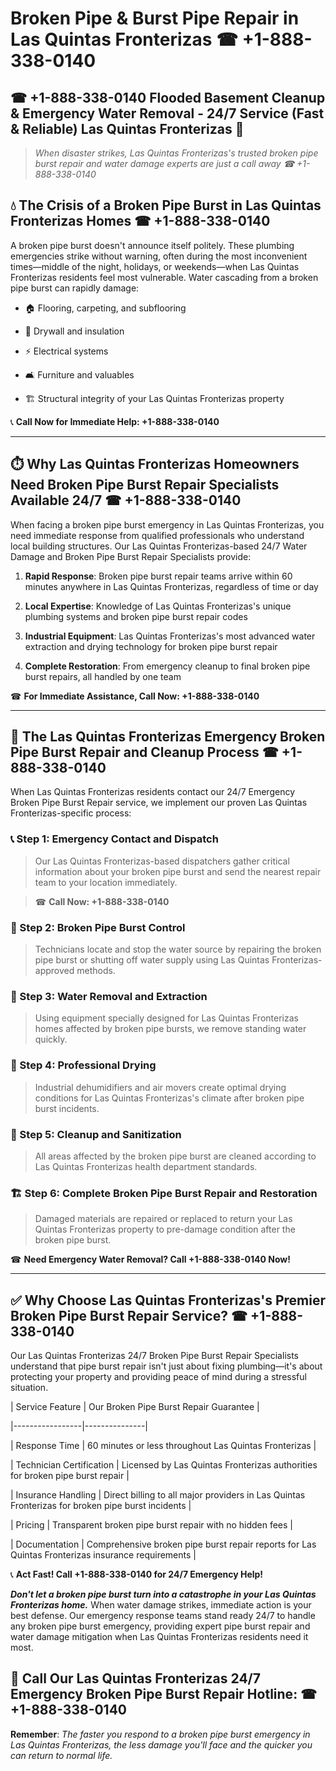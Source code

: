 # Broken Pipe & Burst Pipe Repair in Las Quintas Fronterizas ☎ +1-888-338-0140  
## ☎ +1-888-338-0140 Flooded Basement Cleanup & Emergency Water Removal - 24/7 Service (Fast & Reliable) Las Quintas Fronterizas 🚨  

> *When disaster strikes, Las Quintas Fronterizas's trusted broken pipe burst repair and water damage experts are just a call away ☎ +1-888-338-0140*  

## 💧 The Crisis of a Broken Pipe Burst in Las Quintas Fronterizas Homes ☎ +1-888-338-0140  

A broken pipe burst doesn't announce itself politely. These plumbing emergencies strike without warning, often during the most inconvenient times—middle of the night, holidays, or weekends—when Las Quintas Fronterizas residents feel most vulnerable. Water cascading from a broken pipe burst can rapidly damage:  

* 🏠 Flooring, carpeting, and subflooring  
* 🧱 Drywall and insulation  
* ⚡ Electrical systems  
* 🛋️ Furniture and valuables  
* 🏗️ Structural integrity of your Las Quintas Fronterizas property  

📞 **Call Now for Immediate Help: +1-888-338-0140**  

---  

## ⏱️ Why Las Quintas Fronterizas Homeowners Need Broken Pipe Burst Repair Specialists Available 24/7 ☎ +1-888-338-0140  

When facing a broken pipe burst emergency in Las Quintas Fronterizas, you need immediate response from qualified professionals who understand local building structures. Our Las Quintas Fronterizas-based 24/7 Water Damage and Broken Pipe Burst Repair Specialists provide:  

1. **Rapid Response**: Broken pipe burst repair teams arrive within 60 minutes anywhere in Las Quintas Fronterizas, regardless of time or day  
2. **Local Expertise**: Knowledge of Las Quintas Fronterizas's unique plumbing systems and broken pipe burst repair codes  
3. **Industrial Equipment**: Las Quintas Fronterizas's most advanced water extraction and drying technology for broken pipe burst repair  
4. **Complete Restoration**: From emergency cleanup to final broken pipe burst repairs, all handled by one team  

☎ **For Immediate Assistance, Call Now: +1-888-338-0140**  

---  

## 🔧 The Las Quintas Fronterizas Emergency Broken Pipe Burst Repair and Cleanup Process ☎ +1-888-338-0140  

When Las Quintas Fronterizas residents contact our 24/7 Emergency Broken Pipe Burst Repair service, we implement our proven Las Quintas Fronterizas-specific process:  

### 📞 Step 1: Emergency Contact and Dispatch  
> Our Las Quintas Fronterizas-based dispatchers gather critical information about your broken pipe burst and send the nearest repair team to your location immediately.  
> ☎ **Call Now: +1-888-338-0140**  

### 🚿 Step 2: Broken Pipe Burst Control  
> Technicians locate and stop the water source by repairing the broken pipe burst or shutting off water supply using Las Quintas Fronterizas-approved methods.  

### 🌊 Step 3: Water Removal and Extraction  
> Using equipment specially designed for Las Quintas Fronterizas homes affected by broken pipe bursts, we remove standing water quickly.  

### 💨 Step 4: Professional Drying  
> Industrial dehumidifiers and air movers create optimal drying conditions for Las Quintas Fronterizas's climate after broken pipe burst incidents.  

### 🧼 Step 5: Cleanup and Sanitization  
> All areas affected by the broken pipe burst are cleaned according to Las Quintas Fronterizas health department standards.  

### 🏗️ Step 6: Complete Broken Pipe Burst Repair and Restoration  
> Damaged materials are repaired or replaced to return your Las Quintas Fronterizas property to pre-damage condition after the broken pipe burst.  

☎ **Need Emergency Water Removal? Call +1-888-338-0140 Now!**  

---  

## ✅ Why Choose Las Quintas Fronterizas's Premier Broken Pipe Burst Repair Service? ☎ +1-888-338-0140  

Our Las Quintas Fronterizas 24/7 Broken Pipe Burst Repair Specialists understand that pipe burst repair isn't just about fixing plumbing—it's about protecting your property and providing peace of mind during a stressful situation.  

| Service Feature | Our Broken Pipe Burst Repair Guarantee |  
|-----------------|---------------|  
| Response Time | 60 minutes or less throughout Las Quintas Fronterizas |  
| Technician Certification | Licensed by Las Quintas Fronterizas authorities for broken pipe burst repair |  
| Insurance Handling | Direct billing to all major providers in Las Quintas Fronterizas for broken pipe burst incidents |  
| Pricing | Transparent broken pipe burst repair with no hidden fees |  
| Documentation | Comprehensive broken pipe burst repair reports for Las Quintas Fronterizas insurance requirements |  

📞 **Act Fast! Call +1-888-338-0140 for 24/7 Emergency Help!**  

***Don't let a broken pipe burst turn into a catastrophe in your Las Quintas Fronterizas home.*** When water damage strikes, immediate action is your best defense. Our emergency response teams stand ready 24/7 to handle any broken pipe burst emergency, providing expert pipe burst repair and water damage mitigation when Las Quintas Fronterizas residents need it most.  

## 📱 Call Our Las Quintas Fronterizas 24/7 Emergency Broken Pipe Burst Repair Hotline: ☎ +1-888-338-0140  

**Remember**: *The faster you respond to a broken pipe burst emergency in Las Quintas Fronterizas, the less damage you'll face and the quicker you can return to normal life.*